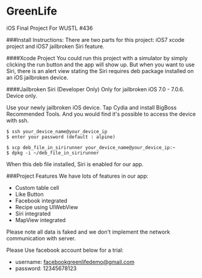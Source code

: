 GreenLife
=========

iOS Final Project For WUSTL #436 

###Install Instructions:
There are two parts for this project: iOS7 xcode project and iOS7 jailbroken Siri feature.

####Xcode Project
You could run this project with a simulator by simply clicking the run button and the app will show up. But when you want to use Siri, there is an alert view stating the Siri requires deb package installed on an iOS jailbroken device.

####Jailbroken Siri (Developer Only)
Only for jailbroken iOS 7.0 - 7.0.6. Device only.

Use your newly jailbroken iOS device. Tap Cydia and install BigBoss Recommended Tools. And you would find it's possible to access the device with ssh. 

```
$ ssh your_device_name@your_device_ip
$ enter your password (default : alpine)

$ scp deb_file_in_sirirunner your_device_name@your_device_ip:~
$ dpkg -i ~/deb_file_in_sirirunner

```
When this deb file installed, Siri is enabled for our app.

###Project Features
We have lots of features in our app:
- Custom table cell
- Like Button
- Facebook integrated
- Recipe using UIWebView 
- Siri integrated
- MapView integrated

Please note all data is faked and we don't implement the network communication with server.

Please Use facebook account below for a trial:
- username: facebookgreenlifedemo@gmail.com
- password: 12345678123




